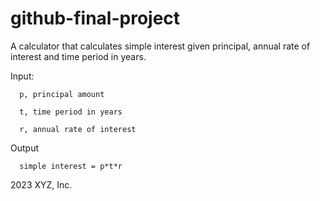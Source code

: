 # github-final-project

A calculator that calculates simple interest given principal, annual rate of interest and time period in years.


Input:
  
      p, principal amount
   
      t, time period in years
   
      r, annual rate of interest



   
Output

      simple interest = p*t*r


2023 XYZ, Inc.

